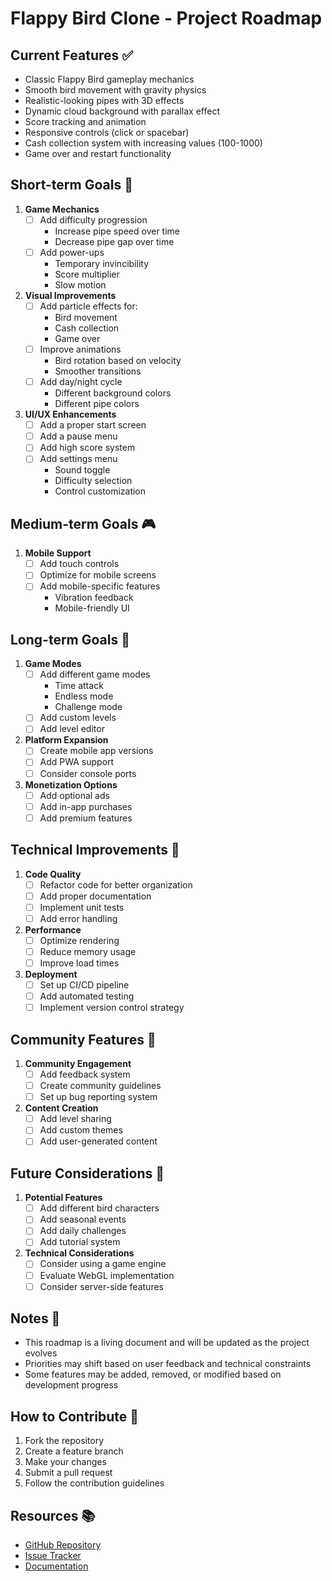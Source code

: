 # Flappy Bird Clone - Project Roadmap

## Current Features ✅
- Classic Flappy Bird gameplay mechanics
- Smooth bird movement with gravity physics
- Realistic-looking pipes with 3D effects
- Dynamic cloud background with parallax effect
- Score tracking and animation
- Responsive controls (click or spacebar)
- Cash collection system with increasing values (100-1000)
- Game over and restart functionality

## Short-term Goals 🎯
1. **Game Mechanics**
   - [ ] Add difficulty progression
     - Increase pipe speed over time
     - Decrease pipe gap over time
   - [ ] Add power-ups
     - Temporary invincibility
     - Score multiplier
     - Slow motion

2. **Visual Improvements**
   - [ ] Add particle effects for:
     - Bird movement
     - Cash collection
     - Game over
   - [ ] Improve animations
     - Bird rotation based on velocity
     - Smoother transitions
   - [ ] Add day/night cycle
     - Different background colors
     - Different pipe colors

3. **UI/UX Enhancements**
   - [ ] Add a proper start screen
   - [ ] Add a pause menu
   - [ ] Add high score system
   - [ ] Add settings menu
     - Sound toggle
     - Difficulty selection
     - Control customization

## Medium-term Goals 🎮
1. **Mobile Support**
   - [ ] Add touch controls
   - [ ] Optimize for mobile screens
   - [ ] Add mobile-specific features
     - Vibration feedback
     - Mobile-friendly UI

## Long-term Goals 🚀
1. **Game Modes**
   - [ ] Add different game modes
     - Time attack
     - Endless mode
     - Challenge mode
   - [ ] Add custom levels
   - [ ] Add level editor

2. **Platform Expansion**
   - [ ] Create mobile app versions
   - [ ] Add PWA support
   - [ ] Consider console ports

3. **Monetization Options**
   - [ ] Add optional ads
   - [ ] Add in-app purchases
   - [ ] Add premium features

## Technical Improvements 🔧
1. **Code Quality**
   - [ ] Refactor code for better organization
   - [ ] Add proper documentation
   - [ ] Implement unit tests
   - [ ] Add error handling

2. **Performance**
   - [ ] Optimize rendering
   - [ ] Reduce memory usage
   - [ ] Improve load times

3. **Deployment**
   - [ ] Set up CI/CD pipeline
   - [ ] Add automated testing
   - [ ] Implement version control strategy

## Community Features 👥
1. **Community Engagement**
   - [ ] Add feedback system
   - [ ] Create community guidelines
   - [ ] Set up bug reporting system

2. **Content Creation**
   - [ ] Add level sharing
   - [ ] Add custom themes
   - [ ] Add user-generated content

## Future Considerations 🤔
1. **Potential Features**
   - [ ] Add different bird characters
   - [ ] Add seasonal events
   - [ ] Add daily challenges
   - [ ] Add tutorial system

2. **Technical Considerations**
   - [ ] Consider using a game engine
   - [ ] Evaluate WebGL implementation
   - [ ] Consider server-side features

## Notes 📝
- This roadmap is a living document and will be updated as the project evolves
- Priorities may shift based on user feedback and technical constraints
- Some features may be added, removed, or modified based on development progress

## How to Contribute 🤝
1. Fork the repository
2. Create a feature branch
3. Make your changes
4. Submit a pull request
5. Follow the contribution guidelines

## Resources 📚
- [GitHub Repository](https://github.com/yourusername/flappy-bird-clone)
- [Issue Tracker](https://github.com/yourusername/flappy-bird-clone/issues)
- [Documentation](https://github.com/yourusername/flappy-bird-clone/wiki)